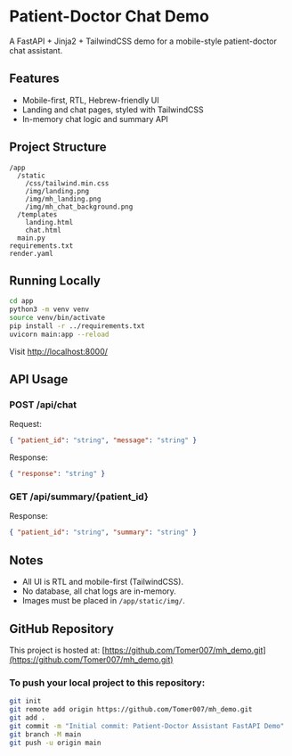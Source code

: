 # Patient-Doctor Chat Demo

A FastAPI + Jinja2 + TailwindCSS demo for a mobile-style patient-doctor chat assistant.

## Features

- Mobile-first, RTL, Hebrew-friendly UI
- Landing and chat pages, styled with TailwindCSS
- In-memory chat logic and summary API

## Project Structure

```
/app
  /static
    /css/tailwind.min.css
    /img/landing.png
    /img/mh_landing.png
    /img/mh_chat_background.png
  /templates
    landing.html
    chat.html
  main.py
requirements.txt
render.yaml
```

## Running Locally

```sh
cd app
python3 -m venv venv
source venv/bin/activate
pip install -r ../requirements.txt
uvicorn main:app --reload
```

Visit [http://localhost:8000/](http://localhost:8000/)

## API Usage

### POST /api/chat

Request:
```json
{ "patient_id": "string", "message": "string" }
```
Response:
```json
{ "response": "string" }
```

### GET /api/summary/{patient_id}

Response:
```json
{ "patient_id": "string", "summary": "string" }
```

## Notes

- All UI is RTL and mobile-first (TailwindCSS).
- No database, all chat logs are in-memory.
- Images must be placed in `/app/static/img/`.

## GitHub Repository

This project is hosted at: [https://github.com/Tomer007/mh_demo.git](https://github.com/Tomer007/mh_demo.git)

### To push your local project to this repository:

```sh
git init
git remote add origin https://github.com/Tomer007/mh_demo.git
git add .
git commit -m "Initial commit: Patient-Doctor Assistant FastAPI Demo"
git branch -M main
git push -u origin main
``` 